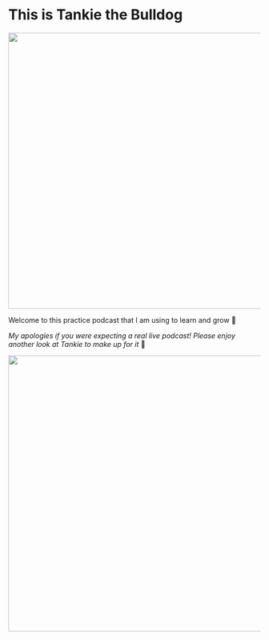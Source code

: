 # This is Tankie the Bulldog

<img src= "tankie_soccer_2.JPG" width="550">

Welcome to this practice podcast that I am using to learn and grow 🌳 

*My apologies if you were expecting a real live podcast! Please enjoy another look at Tankie to make up for it* 🙂

<img src= "tankie_soccer_4.JPG" width="550">

